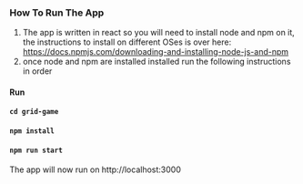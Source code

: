 ### How To Run The App

1. The app is written in react so you will need to install node and npm on it, the instructions to install on
  different OSes is over here: https://docs.npmjs.com/downloading-and-installing-node-js-and-npm
2. once node and npm are installed installed run the following instructions in order


#### Run

#### `cd grid-game`

#### `npm install`

#### `npm run start`


The app will now run on http://localhost:3000
